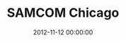 ---
layout: post
date:   2012-11-12 00:00:00
title: SAMCOM Chicago
categories: fun
picture: /assets/fun/denver.jpg
summary: November 12, 2012</br>Taking in the view from my new apartment in downtown Denver, CO
---